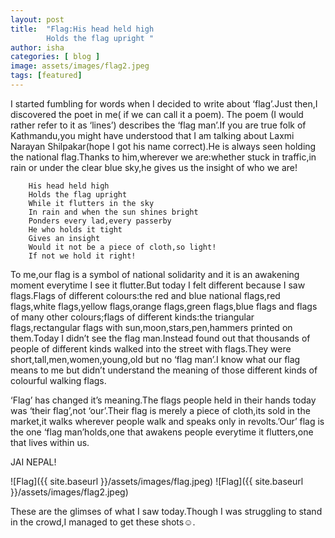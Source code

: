 ```yaml
---
layout: post
title:  "Flag:His head held high 
        Holds the flag upright "
author: isha
categories: [ blog ]
image: assets/images/flag2.jpeg
tags: [featured]
---
```

       

I started fumbling for words when I decided to write about ‘flag’.Just then,I discovered the poet in me( if we can call it a poem). The poem (I would rather refer to it as ‘lines’)   describes the ‘flag man’.If you are true folk of Kathmandu,you might have understood that I am talking about Laxmi Narayan Shilpakar(hope I got his name correct).He is always seen holding the national flag.Thanks to him,wherever we are:whether stuck in traffic,in rain or under the clear blue sky,he gives us the insight of who we are!

        His head held high 
        Holds the flag upright 
        While it flutters in the sky
        In rain and when the sun shines bright
        Ponders every lad,every passerby
        He who holds it tight 
        Gives an insight
        Would it not be a piece of cloth,so light!
        If not we hold it right!

To me,our flag is a symbol of national solidarity and it is an awakening moment everytime I see it flutter.But today I felt different because I saw flags.Flags of different colours:the red and blue national flags,red flags,white flags,yellow flags,orange flags,green flags,blue flags and flags of many other colours;flags of different kinds:the triangular flags,rectangular flags with sun,moon,stars,pen,hammers printed on them.Today I didn’t see the flag man.Instead found out that thousands of people of different kinds walked into the street with flags.They were short,tall,men,women,young,old but no ‘flag man’.I know what our flag means to me but didn’t understand the meaning of those different kinds of colourful walking flags.

‘Flag’ has changed it’s meaning.The flags people held in their hands today was ‘their flag’,not ‘our’.Their flag is merely a piece of cloth,its sold in the market,it walks wherever  people walk and speaks only in revolts.’Our’ flag is the one ‘flag man’holds,one that awakens people everytime it flutters,one that lives within us.

JAI NEPAL!

![Flag]({{ site.baseurl }}/assets/images/flag.jpeg)
![Flag]({{ site.baseurl }}/assets/images/flag2.jpeg)

These are the glimses of what I saw today.Though I was struggling to stand in the crowd,I managed to get these shots☺.